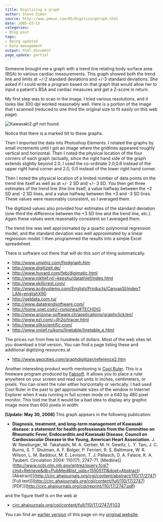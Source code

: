 ```yaml
---
title: Digitizing a graph
author: Steve Simon
source: http://www.pmean.com/05/DigitizingGraph.html
date: 2005-03-15
categories:
- Blog post
tags:
- Being updated
- Data management
output: html_document
page_update: partial
---
```

Someone brought me a graph with a trend line relating body surface
area (BSA) to various cardiac measurements. This graph showed both the
trend line and limits at +/-2 standard deviations and +/-3 standard
deviations. She asked if I could write a program based on that graph
that would allow her to input a patient's BSA and cardiac measures
and get a Z-score in return.

My first step was to scan in the image. I tried various resolutions,
and it looks like 300 dpi worked reasonably well. Here is a portion of
the image that I scanned (reduced to one third the original size to
fit easily on this web page).

![Kawasaki2.gif not found.](http://www.pmean.com/new-images/05/DigitizingGraph01.png)

Notice that there is a marked tilt to these graphs.

Then I imported the data into Photoshop Elements. I rotated the graphs
by small increments until I got an image where the gridlines appeared
roughly vertical and horizontal. Then I noted the physical location of
the four corners of each graph (actually, since the right hand side of
the graph extends slightly beyond 2.0, I used the co-ordinate 2.0,0.6
instead of the upper right hand corner and 2.0, 0.0 instead of the
lower right hand corner.

Then I noted the physical location of a limited number of   data points
on the trend line itself as well as at +/- 2 SD and +/- 3 SD. You then
get three estimates of the trend line (the line itself, a value
halfway between the +2 SD and -2 SD lines, and a value halfway between
the +3 and -3 SD lines. These values were reasonably consistent, so I
averaged them.

The digitized values also provided four estimates of the standard
deviation (one-third the difference between the +3 SD line and the
trend line, etc.). Again these values were reasonably consistent so I
averaged them.

The trend line was well approximated by a quartic polynomial
regression model, and the standard deviation was well approximated by
a linear regression model. I then programmed the results into a simple
Excel spreadsheet.

There is software out there that will do this sort of thing
automatically.

- <http://www.uniphiz.com/findgraph.htm>
- <http://www.digitizeit.de/>
- <http://www.huvard.com/feb/digimatic.html>
- <http://www.nikhef.nl/~keeshu/datathief/index.html>
- <http://www.skillcrest.com/>
- <http://www.acdsystems.com/English/Products/CanvasSI/index?LAN=englishX90>
- <http://getdata.com.ru/>
- <http://www.datatrendsoftware.com/>
- <http://home.xnet.com/~ronjones/#TECHDIG>
- <http://www.arizona-software.ch/applications/graphclick/en/>
- <http://www.ezl.com/~ilh2o/tracer.html>
- <http://www.silkscientific.com/>
- <http://www.vniief.ru/konv/linetable/linetable_e.html>

The prices run from free to hundreds of dollars. Most of the web sites
let you download a trial version. You can find a page listing these
and additional digitizing resources at

- <http://www.geocities.com/graphdigitizer/reference2.htm>

Another interesting product worth mentioning is [Cool
Ruler](http://www.fabsoft.com/products/ruler/ruler.html). This is a
freeware program produced by
[Fabsoft](http://www.fabsoft.com/index.html). It allows you to place a
ruler anywhere on your screen and read out units in inches,
centimeters, or pixels. You can orient the ruler either horizontally
or vertically. I had used Cool Ruler in the past to get approximate
sizes of the window in Internet Explorer when it was running in full
screen mode on a 640 by 480 pixel monitor. This told me that it would
be a bad idea to display any graphic image more than 600 pixels in
width.

**[Update: May 30, 2006]** This graph appears in the following
publication:

- **Diagnosis, treatment, and long-term management of Kawasaki
disease: a statement for health professionals from the Committee
on Rheumatic Fever, Endocarditis and Kawasaki Disease, Council on
Cardiovascular Disease in the Young, American Heart Association.**
J. W. Newburger, M. Takahashi, M. A. Gerber, M. H. Gewitz, L. Y.
Tani, J. C. Burns, S. T. Shulman, A. F. Bolger, P. Ferrieri, R. S.
Baltimore, W. R. Wilson, L. M. Baddour, M. E. Levison, T. J.
Pallasch, D. A. Falace, K. A. Taubert. Circulation 2004: 110(17);
2747-71.
[Medline]](http://www.ncbi.nlm.nih.gov/entrez/query.fcgi?cmd=Retrieve&db=PubMed&list_uids=15505111&dopt=Abstract)
[Abstract]](http://circ.ahajournals.org/cgi/content/abstract/110/17/2747)
[Full
text]](http://circ.ahajournals.org/cgi/content/full/110/17/2747)
[PDF]](http://circ.ahajournals.org/cgi/reprint/110/17/2747.pdf)

and the figure itself is on the web at

- [circ.ahajournals.org/cgi/content/full/110/17/2747/FIG3](http://circ.ahajournals.org/cgi/content/full/110/17/2747/FIG3)

You can find an [earlier version][sim1] of this page on my [original website][sim2].


[sim1]: http://www.pmean.com/05/DigitizingGraph.html
[sim2]: http://www.pmean.com/original_site.html
